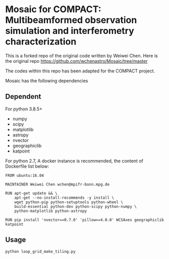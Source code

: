 # Mosaic for COMPACT: Multibeamformed observation simulation and interferometry characterization


This is a forked repo of the original code written by Weiwei Chen. Here is the original repo https://github.com/wchenastro/Mosaic/tree/master

The codes within this repo has been adapted for the COMPACT project.


Mosaic has the following dependencies
## Dependent

For python 3.8.5+

- numpy
- scipy
- matplotlib
- astropy
- nvector
- geographiclib
- katpoint

For python 2.7,  A docker instance is recommended, the content of Dockerfile list below:

```
FROM ubuntu:16.04

MAINTAINER Weiwei Chen wchen@mpifr-bonn.mpg.de

RUN apt-get update && \
    apt-get --no-install-recommends -y install \
    wget python-pip python-setuptools python-wheel \
    build-essential python-dev python-scipy python-numpy \
    python-matplotlib python-astropy

RUN pip install 'nvector==0.7.0' 'pillow==4.0.0' WCSAxes geographiclib katpoint
```



## Usage


```
python loop_grid_make_tiling.py
```

